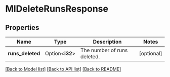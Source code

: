 # MlDeleteRunsResponse

## Properties

Name | Type | Description | Notes
------------ | ------------- | ------------- | -------------
**runs_deleted** | Option<**i32**> | The number of runs deleted. | [optional]

[[Back to Model list]](../README.md#documentation-for-models) [[Back to API list]](../README.md#documentation-for-api-endpoints) [[Back to README]](../README.md)


